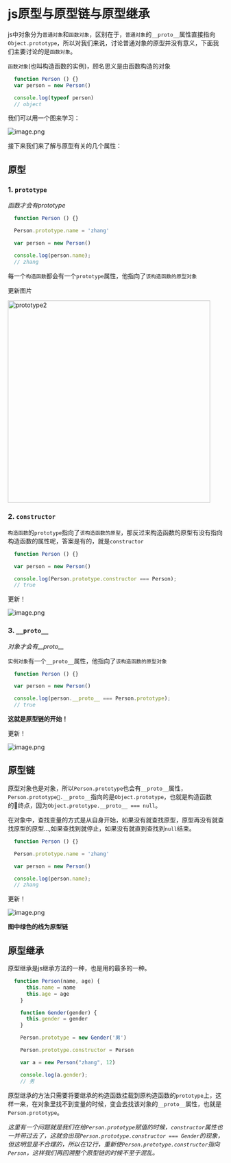 # js原型与原型链与原型继承

js中对象分为`普通对象`和`函数对象`，区别在于，`普通对象`的`__proto__`属性直接指向`Object.prototype`，所以对我们来说，讨论普通对象的原型并没有意义，下面我们主要讨论的是`函数对象`。

`函数对象`(也叫构造函数的实例)，顾名思义是由函数构造的对象

```js
  function Person () {}
  var person = new Person()

  console.log(typeof person)
  // object
```

我们可以用一个图来学习：

![image.png](https://cdn.jsdelivr.net/gh/yunshen-1995/pic-bed@main/img/20230507164900.png)

接下来我们来了解与原型有关的几个属性：

## 原型

### 1. `prototype`

*函数才会有prototype*

```js
  function Person () {}

  Person.prototype.name = 'zhang'

  var person = new Person()

  console.log(person.name);
  // zhang
```

每一个`构造函数`都会有一个`prototype`属性，他指向了`该构造函数的原型对象`

更新图片

<img width="472" alt="prototype2" src="https://user-images.githubusercontent.com/38930476/78467323-13acf080-773e-11ea-8376-5874e8372517.png">



### 2. `constructor`

`构造函数`的`prototype`指向了`该构造函数的原型`，那反过来构造函数的原型有没有指向构造函数的属性呢，答案是有的，就是`constructor`

```js
  function Person () {}

  var person = new Person()

  console.log(Person.prototype.constructor === Person);
  // true
```
更新！

![image.png](https://cdn.jsdelivr.net/gh/yunshen-1995/pic-bed@main/img/20230507164923.png)


### 3. `__proto__`

*对象才会有__proto__*

`实例对象`有一个`__proto__`属性，他指向了`该构造函数的原型对象`

```js
  function Person () {}

  var person = new Person()

  console.log(person.__proto__ === Person.prototype);
  // true
```

**这就是原型链的开始！**

更新！

![image.png](https://cdn.jsdelivr.net/gh/yunshen-1995/pic-bed@main/img/20230507164939.png)


## 原型链

原型对象也是对象，所以`Person.prototype`也会有`__proto__`属性，
`Person.prototype.__proto__`指向的是`Object.prototype`，也就是构造函数的终点，因为`Object.prototype.__proto__ === null`。

在对象中，查找变量的方式是从自身开始，如果没有就查找原型，原型再没有就查找原型的原型...,如果查找到就停止，如果没有就直到查找到`null`结束。

```js
  function Person () {}

  Person.prototype.name = 'zhang'

  var person = new Person()

  console.log(person.name);
  // zhang
```


更新！

![image.png](https://cdn.jsdelivr.net/gh/yunshen-1995/pic-bed@main/img/20230527103856.png)

**图中绿色的线为原型链**


## 原型继承

原型继承是js继承方法的一种，也是用的最多的一种。

```js
  function Person(name, age) {
      this.name = name
      this.age = age
    }

    function Gender(gender) {
      this.gender = gender
    }

    Person.prototype = new Gender('男')

    Person.prototype.constructor = Person

    var a = new Person("zhang", 12)

    console.log(a.gender);
    // 男
```

原型继承的方法只需要将要继承的构造函数挂载到原构造函数的`prototype`上，这样一来，在对象里找不到变量的时候，变会去找该对象的`__proto__`属性，也就是`Person.prototype`。

*这里有一个问题就是我们在给`Person.prototype`赋值的时候，`constructor`属性也一并带过去了，这就会出现`Person.prototype.constructor === Gender`的现象，但这明显是不合理的，所以在12行，重新使`Person.prototype.constructor`指向`Person`，这样我们再回溯整个原型链的时候不至于混乱。*
